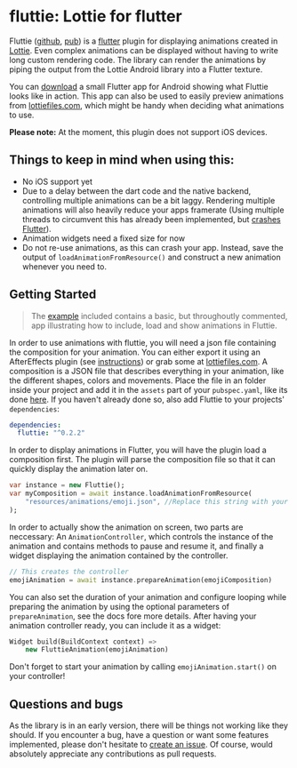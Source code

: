 # fluttie: Lottie for flutter
Fluttie ([github](https://github.com/simolus3/fluttie/), [pub](https://pub.dartlang.org/packages/fluttie)) 
is a [flutter](https://flutter.io/) plugin for displaying animations
created in [Lottie](http://airbnb.io/lottie/). Even complex animations can 
be displayed without having to write long custom rendering code.
The library can render the animations by piping the output from the Lottie
Android library into a Flutter texture.

You can [download](https://drive.google.com/file/d/1l3v6dLIXnR1M0ZIHwfnqHlVarlpGV1sp/view?usp=sharing)
a small Flutter app for Android showing what Fluttie looks like in action. This
app can also be used to easily preview animations from [lottiefiles.com](https://www.lottiefiles.com/popular),
which might be handy when deciding what animations to use.

**Please note:** At the moment, this plugin does not support iOS devices.

## Things to keep in mind when using this:
 - No iOS support yet
 - Due to a delay between the dart code and the native backend, controlling
   multiple animations can be a bit laggy. Rendering multiple animations will
   also heavily reduce your apps framerate (Using multiple threads to circumvent this has already been implemented, but [crashes Flutter](https://github.com/flutter/flutter/issues/14169)).
 - Animation widgets need a fixed size for now
 - Do not re-use animations, as this can crash your app. Instead, save the output
   of `loadAnimationFromResource()` and construct a new animation whenever you need
   to.

## Getting Started

> The [example](https://github.com/simolus3/fluttie/tree/master/example) included
> contains a basic, but throughoutly commented, app illustrating how to include,
> load and show animations in Fluttie.

In order to use animations with fluttie, you will need a json file
containing the composition for your animation. You can either export it using
an AfterEffects plugin (see [instructions](http://airbnb.io/lottie/after-effects/getting-started.html))
or grab some at [lottiefiles.com](https://www.lottiefiles.com/). A
composition is a JSON file that describes everything in your animation,
like the different shapes, colors and movements.
Place the file in an folder inside your project and add it in the
`assets` part of your `pubspec.yaml`, like its done [here](https://github.com/simolus3/fluttie/blob/master/example/pubspec.yaml#L29-L31).
If you haven't already done so, also add Fluttie to your projects' `dependencies`:
```yaml
dependencies:
  fluttie: "^0.2.2"
```
In order to display animations in Flutter, you will have the plugin load
a composition first. The plugin will parse the composition file so
that it can quickly display the animation later on.
```dart
var instance = new Fluttie();
var myComposition = await instance.loadAnimationFromResource(
    "resources/animations/emoji.json", //Replace this string with your actual file
);
```
In order to actually show the animation on screen, two parts are neccessary:
An `AnimationController`, which controls the instance of the animation
and contains methods to pause and resume it, and finally a widget displaying
the animation contained by the controller.
```dart
// This creates the controller
emojiAnimation = await instance.prepareAnimation(emojiComposition)
```
You can also set the duration of your animation and configure looping while
preparing the animation by using the optional parameters of `prepareAnimation`, see
the docs fore more details.
After having your animation controller ready, you can include it as a widget:
```dart
Widget build(BuildContext context) =>
    new FluttieAnimation(emojiAnimation)
```
Don't forget to start your animation by calling `emojiAnimation.start()`
on your controller!

## Questions and bugs

As the library is in an early version, there will be things not working like
they should. If you encounter a bug, have a question or want some features implemented,
please don't hesitate to [create an issue](https://github.com/simolus3/fluttie/issues/new).
Of course, would absolutely appreciate any contributions as pull requests.
